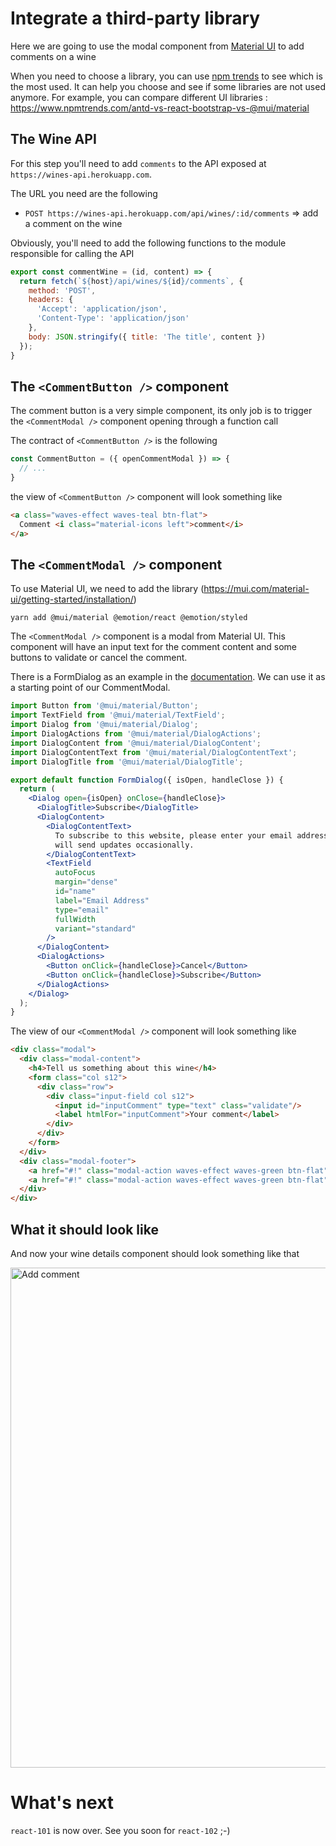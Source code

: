 # Integrate a third-party library

Here we are going to use the modal component from [Material UI](https://mui.com/material-ui/react-dialog/) to add comments on a wine

When you need to choose a library, you can use [npm trends](https://www.npmtrends.com/) to see which is the most used. It can help you choose and see if some libraries are not used anymore.
For example, you can compare different UI libraries : https://www.npmtrends.com/antd-vs-react-bootstrap-vs-@mui/material

## The Wine API

For this step you'll need to add `comments` to the API exposed at `https://wines-api.herokuapp.com`.

The URL you need are the following

* `POST https://wines-api.herokuapp.com/api/wines/:id/comments` => add a comment on the wine

Obviously, you'll need to add the following functions to the module responsible for calling the API

```javascript
export const commentWine = (id, content) => {
  return fetch(`${host}/api/wines/${id}/comments`, {
    method: 'POST',
    headers: {
      'Accept': 'application/json',
      'Content-Type': 'application/json'
    },
    body: JSON.stringify({ title: 'The title', content })
  });
}
```

## The `<CommentButton />` component

The comment button is a very simple component, its only job is to trigger the `<CommentModal />` component opening through a function call

The contract of `<CommentButton />` is the following

```javascript
const CommentButton = ({ openCommentModal }) => {
  // ...
}
```

the view of `<CommentButton />` component will look something like

```html
<a class="waves-effect waves-teal btn-flat">
  Comment <i class="material-icons left">comment</i>
</a>
```

## The `<CommentModal />` component

To use Material UI, we need to add the library (https://mui.com/material-ui/getting-started/installation/)

```shell
yarn add @mui/material @emotion/react @emotion/styled
```

The `<CommentModal />` component is a modal from Material UI. This component will have an input text for the comment content and some buttons to validate or cancel the comment.

There is a FormDialog as an example in the [documentation](https://mui.com/material-ui/react-dialog/#form-dialogs). We can use it as a starting point of our CommentModal.

```jsx
import Button from '@mui/material/Button';
import TextField from '@mui/material/TextField';
import Dialog from '@mui/material/Dialog';
import DialogActions from '@mui/material/DialogActions';
import DialogContent from '@mui/material/DialogContent';
import DialogContentText from '@mui/material/DialogContentText';
import DialogTitle from '@mui/material/DialogTitle';

export default function FormDialog({ isOpen, handleClose }) {
  return (
    <Dialog open={isOpen} onClose={handleClose}>
      <DialogTitle>Subscribe</DialogTitle>
      <DialogContent>
        <DialogContentText>
          To subscribe to this website, please enter your email address here. We
          will send updates occasionally.
        </DialogContentText>
        <TextField
          autoFocus
          margin="dense"
          id="name"
          label="Email Address"
          type="email"
          fullWidth
          variant="standard"
        />
      </DialogContent>
      <DialogActions>
        <Button onClick={handleClose}>Cancel</Button>
        <Button onClick={handleClose}>Subscribe</Button>
      </DialogActions>
    </Dialog>
  );
}
```

The view of our `<CommentModal />` component will look something like

```html
<div class="modal">
  <div class="modal-content">
    <h4>Tell us something about this wine</h4>
    <form class="col s12">
      <div class="row">
        <div class="input-field col s12">
          <input id="inputComment" type="text" class="validate"/>
          <label htmlFor="inputComment">Your comment</label>
        </div>
      </div>
    </form>
  </div>
  <div class="modal-footer">
    <a href="#!" class="modal-action waves-effect waves-green btn-flat">Submit</a>
    <a href="#!" class="modal-action waves-effect waves-green btn-flat">Cancel</a>
  </div>
</div>
```

## What it should look like

And now your wine details component should look something like that

<img src='https://github.com/react-bootcamp/react-101/raw/master/instructions/img/addcomment.gif' width='800' alt='Add comment'>

# What's next

`react-101` is now over. See you soon for `react-102` ;-)
